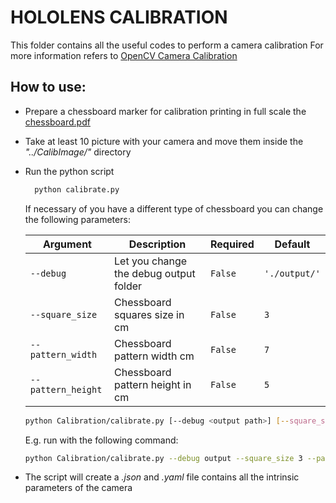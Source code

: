 # HOLOLENS CALIBRATION
This folder contains all the useful codes to perform a camera calibration
For more information refers to [OpenCV Camera Calibration](https://docs.opencv.org/4.7.0/dc/dbb/tutorial_py_calibration.html)

## How to use:
- Prepare a chessboard marker for calibration printing in full scale the [chessboard.pdf](chessboard.pdf)
- Take at least 10 picture with your camera and move them inside the _"../CalibImage/"_ directory
- Run the python script
  ```bash
    python calibrate.py
  ```
  If necessary of you have a different type of chessboard you can change the following parameters:
  
    | Argument            | Description                             | Required | Default        |
    |---------------------|-----------------------------------------|----------|----------------|
    | `--debug`           | Let you change the debug output folder  | `False`  | `'./output/'`  |
    | `--square_size`     | Chessboard squares size in cm           | `False`  | `3`            |
    | `--pattern_width`   | Chessboard pattern width  cm            | `False`  | `7`            |
    | `--pattern_height`  | Chessboard pattern height in cm         | `False`  | `5`            |

    ```bash
    python Calibration/calibrate.py [--debug <output path>] [--square_size] [--pattern_width] [--pattern_height] [<image mask>]
    ```
    E.g. run with the following command:
    ```bash
    python Calibration/calibrate.py --debug output --square_size 3 --pattern_width 8 --pattern_height 6 CalibImage/*.jpg
    ```
- The script will create a _.json_ and _.yaml_ file contains all the intrinsic parameters of the camera 
